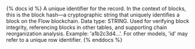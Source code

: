 {% docs id %}
A unique identifier for the record. In the context of blocks, this is the block hash—a cryptographic string that uniquely identifies a block on the Flow blockchain. Data type: STRING. Used for verifying block integrity, referencing blocks in other tables, and supporting chain reorganization analysis. Example: 'a1b2c3d4...'. For other models, 'id' may refer to a unique row identifier.
{% enddocs %}